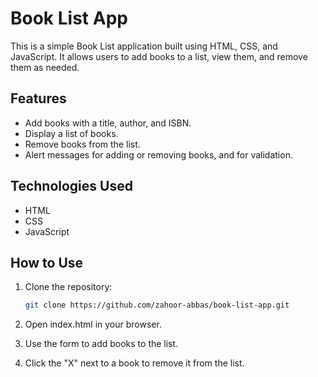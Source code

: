 # Book List App

This is a simple Book List application built using HTML, CSS, and JavaScript. It allows users to add books to a list, view them, and remove them as needed.


## Features

- Add books with a title, author, and ISBN.
- Display a list of books.
- Remove books from the list.
- Alert messages for adding or removing books, and for validation.

## Technologies Used

- HTML
- CSS
- JavaScript

## How to Use

1. Clone the repository:
   ```bash
   git clone https://github.com/zahoor-abbas/book-list-app.git

2. Open index.html in your browser.

3. Use the form to add books to the list.

4. Click the "X" next to a book to remove it from the list.
